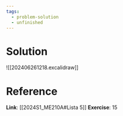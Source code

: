 ```yaml
---
tags:
  - problem-solution
  - unfinished
---
```

# Solution
![[202406261218.excalidraw]]

# Reference
**Link**: [[2024S1_ME210A#Lista 5]]
**Exercise**: 15